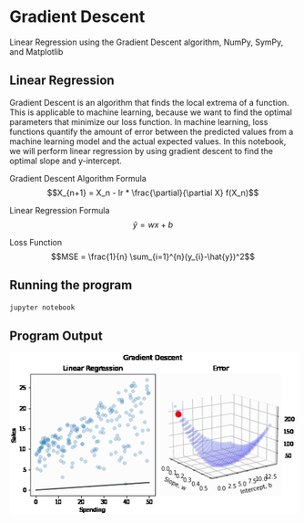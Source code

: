 # Gradient Descent

Linear Regression using the Gradient Descent algorithm, NumPy, SymPy, and Matplotlib

## Linear Regression

Gradient Descent is an algorithm that finds the local extrema of a function. This is applicable to machine learning, because we want to find the optimal parameters that minimize our loss function. In machine learning, loss functions quantify the amount of error between the predicted values from a machine learning model and the actual expected values. In this notebook, we will perform linear regression by using gradient descent to find the optimal slope and y-intercept.

Gradient Descent Algorithm Formula
$$X_{n+1} = X_n - lr * \frac{\partial}{\partial X} f(X_n)$$

Linear Regression Formula
$$\hat{y} = w x + b$$

Loss Function
$$MSE = \frac{1}{n} \sum_{i=1}^{n}(y_{i}-\hat{y})^2$$

## Running the program

```bash
jupyter notebook
```

## Program Output

![Linear Regression](./gradient_descent.gif 'Linear Regression Graphs')
